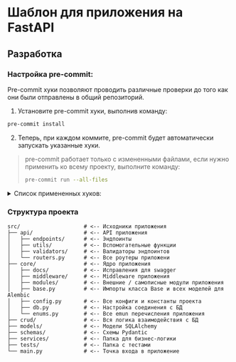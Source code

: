 # Шаблон для приложения на FastAPI

## Разработка

### Настройка pre-commit:

Pre-commit хуки позволяют проводить различные проверки до того как они были отправлены в общий репозиторий.

1. Установите pre-commit хуки, выполнив команду:
```sh
pre-commit install
```
2. Теперь, при каждом коммите, pre-commit будет автоматически запускать указанные хуки.

> pre-commit работает только с измененными файлами, если нужно применить ко всему проекту, выполните команду:
>```sh
>pre-commit run --all-files
>```

<details>
  <summary>Список примененных хуков:</summary>

`detect-private-key` - Обнаруживает наличие приватных ключей.

**Описание:** Если будет обнаружен приватный ключ, хук выдаст ошибку и процесс коммита будет остановлен. Вам потребуется удалить приватный ключ из кода и повторить попытку коммита.

`double-quote-string-fixer` - Заменяет строки в двойных кавычках на строки в одинарных кавычках.

**Описание:** Хук автоматически заменит двойные кавычки на одинарные и продолжит работу других хуков. Коммит не будет прерван.

`end-of-file-fixer` - Проверяет, что файл пуст или заканчивается одной пустой строкой.

**Описание:** Хук автоматически добавит пустую строку в конце файла (если она отсутствует) и продолжит работу других хуков. Коммит не будет прерван.

`mixed-line-ending` - Заменяет все окончания строк на LF.

**Описание:** Хук автоматически заменит все окончания строк на LF и продолжит работу других хуков. Коммит не будет прерван.

`no-commit-to-branch` - Запрещает коммиты в ветки main, master, dev.

**Описание:** Хук выдаст ошибку и процесс коммита будет остановлен, если попытка коммита происходит в указанные ветки. Вам потребуется сменить ветку и повторить попытку коммита.

`trailing-whitespace` - Обрезает завершающие пробелы в строках.

**Описание:** Хук автоматически удалит завершающие пробелы в строках и продолжит работу других хуков. Коммит не будет прерван.

`autoflake` - Удаляет неиспользуемые импорты.

**Описание:** Хук автоматически удалит неиспользуемые импорты и продолжит работу других хуков. Коммит не будет прерван.

`isort` - Форматирует импорты.

**Описание:** Хук автоматически отформатирует импорты и продолжит работу других хуков. Коммит не будет прерван.

`black` - Форматирует код.

**Описание:** Хук автоматически отформатирует код и продолжит работу других хуков. Коммит не будет прерван.

`flake8` - Проверяет длину строк, если есть строки больше 88 символов - укажет их.

**Описание:** Хук выдаст предупреждения или ошибки, если строки превышают допустимую длину в 88 символов. Процесс коммита будет остановлен, пока вы не исправите длинные строки.

`ruff` - Линтер.

**Описание:** Хук проведет проверку кода и выдаст ошибки или предупреждения, если будут обнаружены проблемы. Процесс коммита будет остановлен, пока вы не исправите все обнаруженные ошибки.

</details>

### Структура проекта


```
src/                    # <-- Исходники приложения
├── api/                # <-- API приложения
│   ├── endpoints/      # <-- Эндпоинты
│   ├── utils/          # <-- Вспомогательные функции
│   ├── validators/     # <-- Валидаторы эндпоинтов
│   └── routers.py      # <-- Все роутеры приложени
├── core/               # <-- Ядро приложения
│   ├── docs/           # <-- Исправления для swagger
│   ├── middleware/     # <-- Middleware приложения
│   ├── modules/        # <-- Внешние / самописные модули приложения
│   ├── base.py         # <-- Импорты класса Base и всех моделей для Alembic
│   ├── config.py       # <-- Все конфиги и константы проекта
│   ├── db.py           # <-- Настройка соединения с БД
│   └── enums.py        # <-- Все emun перечисления приложения
├── crud/               # <-- Вся логика взаимодействия с БД
├── models/             # <-- Модели SQLAlchemy
├── schemas/            # <-- Схемы Pydantic
├── services/           # <-- Папка для бизнес-логики
├── tests/              # <-- Папка с тестами
└── main.py             # <-- Точка входа в приложение
```

